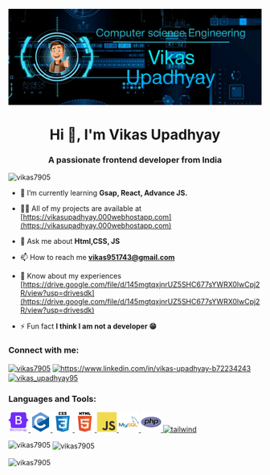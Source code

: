![logo](logo.jpg)
<h1 align="center">Hi 👋, I'm Vikas Upadhyay</h1>
<h3 align="center">A passionate frontend developer from India</h3>

<!--<img src="https://images.app.goo.gl/i6GfVHC9hQ8yreucA" alt="coding" align="right" width="400">-->

<p align="left"> <img src="https://komarev.com/ghpvc/?username=vikas7905&label=Profile%20views&color=0e75b6&style=flat" alt="vikas7905" /> </p>

- 🌱 I’m currently learning **Gsap, React, Advance JS.**

- 👨‍💻 All of my projects are available at [https://vikasupadhyay.000webhostapp.com](https://vikasupadhyay.000webhostapp.com)

- 💬 Ask me about **Html,CSS, JS**

- 📫 How to reach me **vikas951743@gmail.com**

- 📄 Know about my experiences [https://drive.google.com/file/d/145mgtqxjnrUZ5SHC677sYWRX0lwCpj2R/view?usp=drivesdk](https://drive.google.com/file/d/145mgtqxjnrUZ5SHC677sYWRX0lwCpj2R/view?usp=drivesdk)

- ⚡ Fun fact **I think I am not a developer 😁**

<h3 align="left">Connect with me:</h3>
<p align="left">
<a href="https://codepen.io/vikas7905" target="blank"><img align="center" src="https://raw.githubusercontent.com/rahuldkjain/github-profile-readme-generator/master/src/images/icons/Social/codepen.svg" alt="vikas7905" height="30" width="40" /></a>
<a href="https://linkedin.com/in/https://www.linkedin.com/in/vikas-upadhyay-b72234243" target="blank"><img align="center" src="https://raw.githubusercontent.com/rahuldkjain/github-profile-readme-generator/master/src/images/icons/Social/linked-in-alt.svg" alt="https://www.linkedin.com/in/vikas-upadhyay-b72234243" height="30" width="40" /></a>
<a href="https://instagram.com/vikas_upadhyay95" target="blank"><img align="center" src="https://raw.githubusercontent.com/rahuldkjain/github-profile-readme-generator/master/src/images/icons/Social/instagram.svg" alt="vikas_upadhyay95" height="30" width="40" /></a>
</p>

<h3 align="left">Languages and Tools:</h3>
<p align="left"> <a href="https://getbootstrap.com" target="_blank" rel="noreferrer"> <img src="https://raw.githubusercontent.com/devicons/devicon/master/icons/bootstrap/bootstrap-plain-wordmark.svg" alt="bootstrap" width="40" height="40"/> </a> <a href="https://www.cprogramming.com/" target="_blank" rel="noreferrer"> <img src="https://raw.githubusercontent.com/devicons/devicon/master/icons/c/c-original.svg" alt="c" width="40" height="40"/> </a> <a href="https://www.w3schools.com/css/" target="_blank" rel="noreferrer"> <img src="https://raw.githubusercontent.com/devicons/devicon/master/icons/css3/css3-original-wordmark.svg" alt="css3" width="40" height="40"/> </a> <a href="https://www.w3.org/html/" target="_blank" rel="noreferrer"> <img src="https://raw.githubusercontent.com/devicons/devicon/master/icons/html5/html5-original-wordmark.svg" alt="html5" width="40" height="40"/> </a> <a href="https://developer.mozilla.org/en-US/docs/Web/JavaScript" target="_blank" rel="noreferrer"> <img src="https://raw.githubusercontent.com/devicons/devicon/master/icons/javascript/javascript-original.svg" alt="javascript" width="40" height="40"/> </a> <a href="https://www.mysql.com/" target="_blank" rel="noreferrer"> <img src="https://raw.githubusercontent.com/devicons/devicon/master/icons/mysql/mysql-original-wordmark.svg" alt="mysql" width="40" height="40"/> </a> <a href="https://www.php.net" target="_blank" rel="noreferrer"> <img src="https://raw.githubusercontent.com/devicons/devicon/master/icons/php/php-original.svg" alt="php" width="40" height="40"/> </a> <a href="https://tailwindcss.com/" target="_blank" rel="noreferrer"> <img src="https://www.vectorlogo.zone/logos/tailwindcss/tailwindcss-icon.svg" alt="tailwind" width="40" height="40"/> </a> </p>

<p><img align="left" src="https://github-readme-stats.vercel.app/api/top-langs?username=vikas7905&show_icons=true&theme=dark&title_color=00ffff&text_color=ffffff&locale=en&layout=compact" alt="vikas7905" /></p>

<p>&nbsp;<img align="center" src="https://github-readme-stats.vercel.app/api?username=vikas7905&show_icons=true&locale=en" alt="vikas7905" /></p>
<p><img align="center" src="https://github-readme-streak-stats.herokuapp.com/?user=vikas7905&" alt="vikas7905" /></p>
